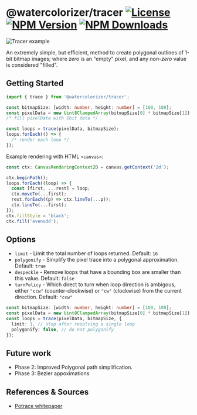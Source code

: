 # @watercolorizer/tracer [![License][license]][npm] [![NPM Version][version]][npm] [![NPM Downloads][dl]][npm]

[npm]: https://www.npmjs.com/package/@watercolorizer/tracer
[version]: https://img.shields.io/npm/v/%40watercolorizer%2Ftracer
[license]: https://img.shields.io/npm/l/%40watercolorizer%2Ftracer
[dl]: https://img.shields.io/npm/dy/%40watercolorizer%2Ftracer

![Tracer example](https://j.holmes.codes/images/watercolorizer/tracer-example.png)

An extremely simple, but efficient, method to create polygonal outlines of 1-bit bitmap images; where _zero_ is an "empty" pixel, and any _non-zero_ value is considered "filled".

## Getting Started

```ts
import { trace } from '@watercolorizer/tracer';

const bitmapSize: [width: number, height: number] = [100, 100];
const pixelData = new Uint8ClampedArray(bitmapSize[0] * bitmapSize[1]);
/* fill pixelData with 1bit data */

const loops = trace(pixelData, bitmapSize);
loops.forEach(() => {
  /* render each loop */
});
```

Example rendering with HTML `<canvas>`:

```ts
const ctx: CanvasRenderingContext2D = canvas.getContext('2d');

ctx.beginPath();
loops.forEach((loop) => {
  const [first, ...rest] = loop;
  ctx.moveTo(...first);
  rest.forEach((p) => ctx.lineTo(...p));
  ctx.lineTo(...first);
});
ctx.fillStyle = 'black';
ctx.fill('evenodd');
```

## Options

- `limit` - Limit the total number of loops returned. Default: `16`
- `polygonify` - Simplify the pixel trace into a polygonal approximation. Default: `true`
- `despeckle` - Remove loops that have a bounding box are smaller than this value. Default: `false`
- `turnPolicy` - Which direct to turn when loop direction is ambigous, either `"ccw"` (counter-clockwise) or `"cw"` (clockwise) from the current direction. Default: `"ccw"`

```ts
const bitmapSize: [width: number, height: number] = [100, 100];
const pixelData = new Uint8ClampedArray(bitmapSize[0] * bitmapSize[1]);
const loops = trace(pixelData, bitmapSize, {
  limit: 1, // stop after resolving a single loop
  polygonify: false, // do not polygonify
});
```

## Future work

- Phase 2: Improved Polygonal path simplification.
- Phase 3: Bezier appoximations

## References & Sources

- [Potrace whitepaper](https://potrace.sourceforge.net/potrace.pdf)
